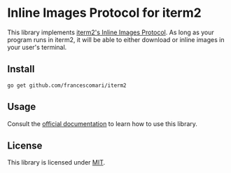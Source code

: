# Inline Images Protocol for iterm2

This library implements [iterm2's Inline Images Protocol][1]. As long as your
program runs in iterm2, it will be able to either download or inline images in
your user's terminal.

## Install

```
go get github.com/francescomari/iterm2
```

## Usage

Consult the [official documentation][2] to learn how to use this library.

## License

This library is licensed under [MIT](LICENSE).

[1]: https://iterm2.com/documentation-images.html
[2]: https://pkg.go.dev/github.com/francescomari/iterm2
